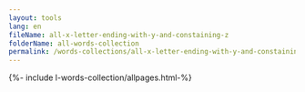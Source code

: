 ```yaml
---
layout: tools
lang: en
fileName: all-x-letter-ending-with-y-and-constaining-z
folderName: all-words-collection
permalink: /words-collections/all-x-letter-ending-with-y-and-constaining-z
---
```


{%- include l-words-collection/allpages.html-%}